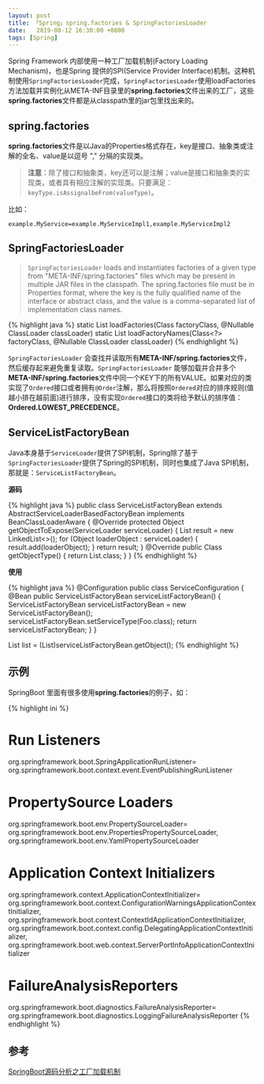 ```yaml
---
layout: post
title: 「Spring」spring.factories & SpringFactoriesLoader
date:   2019-08-12 16:30:00 +0800
tags: [Spring]
---
```


Spring Framework 内部使用一种工厂加载机制(Factory Loading Mechanism)，也是Spring 提供的SPI(Service Provider Interface)机制。这种机制使用`SpringFactoriesLoader`完成，`SpringFactoriesLoader`使用loadFactories方法加载并实例化从META-INF目录里的**spring.factories**文件出来的工厂，这些**spring.factories**文件都是从classpath里的jar包里找出来的。

## spring.factories

**spring.factories**文件是以Java的Properties格式存在，key是接口、抽象类或注解的全名、value是以逗号 "," 分隔的实现类。

> **注意**：除了接口和抽象类，key还可以是注解；value是接口和抽象类的实现类，或者具有相应注解的实现类。只要满足：`keyType.isAssignalbeFrom(valueType)`。

比如：

```
example.MyService=example.MyServiceImpl1,example.MyServiceImpl2
```

## SpringFactoriesLoader

> `SpringFactoriesLoader` loads and instantiates factories of a given type from "META-INF/spring.factories" files which may be present in multiple JAR files in the classpath. The spring.factories file must be in Properties format, where the key is the fully qualified name of the interface or abstract class, and the value is a comma-separated list of implementation class names.

{% highlight java %}
static <T> List<T> loadFactories(Class<T> factoryClass, @Nullable ClassLoader classLoader)
static List<String> loadFactoryNames(Class<?> factoryClass, @Nullable ClassLoader classLoader)
{% endhighlight %}

`SpringFactoriesLoader` 会查找并读取所有**META-INF/spring.factories**文件，然后缓存起来避免重复读取。`SpringFactoriesLoader` 能够加载并合并多个**META-INF/spring.factories**文件中同一个KEY下的所有VALUE。如果对应的类实现了`Ordered`接口或者拥有`@Order`注解，那么将按照`Ordered`对应的排序规则(值越小排在越前面)进行排序，没有实现`Ordered`接口的类将给予默认的排序值：**Ordered.LOWEST_PRECEDENCE**。

## ServiceListFactoryBean

Java本身基于`ServiceLoader`提供了SPI机制，Spring除了基于`SpringFactoriesLoader`提供了Spring的SPI机制，同时也集成了Java SPI机制，那就是：`ServiceListFactoryBean`。

**源码**

{% highlight java %}
public class ServiceListFactoryBean extends AbstractServiceLoaderBasedFactoryBean implements BeanClassLoaderAware {
    @Override
    protected Object getObjectToExpose(ServiceLoader<?> serviceLoader) {
        List<Object> result = new LinkedList<>();
        for (Object loaderObject : serviceLoader) {
            result.add(loaderObject);
        }
        return result;
    }
    @Override
    public Class<?> getObjectType() {
        return List.class;
    }
}
{% endhighlight %}

**使用**

{% highlight java %}
@Configuration
public class ServiceConfiguration {
    @Bean
    public ServiceListFactoryBean serviceListFactoryBean() {
        ServiceListFactoryBean serviceListFactoryBean = new ServiceListFactoryBean();
        serviceListFactoryBean.setServiceType(Foo.class);
        return serviceListFactoryBean;
    }
}

List<Foo> list = (List<Foo>)serviceListFactoryBean.getObject();
{% endhighlight %}

## 示例

SpringBoot 里面有很多使用**spring.factories**的例子，如：

{% highlight ini %}
# Run Listeners
org.springframework.boot.SpringApplicationRunListener=\
org.springframework.boot.context.event.EventPublishingRunListener

# PropertySource Loaders
org.springframework.boot.env.PropertySourceLoader=\
org.springframework.boot.env.PropertiesPropertySourceLoader,\
org.springframework.boot.env.YamlPropertySourceLoader

# Application Context Initializers
org.springframework.context.ApplicationContextInitializer=\
org.springframework.boot.context.ConfigurationWarningsApplicationContextInitializer,\
org.springframework.boot.context.ContextIdApplicationContextInitializer,\
org.springframework.boot.context.config.DelegatingApplicationContextInitializer,\
org.springframework.boot.web.context.ServerPortInfoApplicationContextInitializer

# FailureAnalysisReporters
org.springframework.boot.diagnostics.FailureAnalysisReporter=\
org.springframework.boot.diagnostics.LoggingFailureAnalysisReporter
{% endhighlight %}

## 参考 

[SpringBoot源码分析之工厂加载机制](https://fangjian0423.github.io/2017/06/05/springboot-factory-loading-mechanism/)


